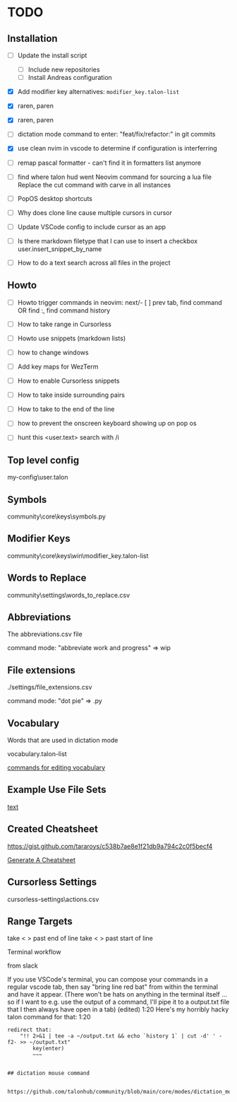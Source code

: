 #  TODO

## Installation

- [ ] Update the install script
  - [ ] Include new repositories
  - [ ] Install Andreas configuration

- [x] Add modifier key alternatives: `modifier_key.talon-list`
- [x] raren, paren
- [x] raren, paren
- [ ] dictation mode command to enter: "feat/fix/refactor:" in git commits
- [x] use clean nvim in vscode to determine if configuration is interferring

- [ ] remap pascal formatter - can't find it in formatters list anymore
- [ ] find where talon hud went
Neovim command for sourcing a lua file
Replace the cut command with carve in all instances

- [ ] PopOS desktop shortcuts
- [ ] Why does clone line cause multiple cursors in cursor

- [ ] Update VSCode config to include cursor as an app

- [ ] Is there markdown filetype that I can use to insert a checkbox
user.insert_snippet_by_name

- [ ] How to do a text search across all files in the project


## Howto

- [ ] Howto trigger commands in neovim: next/- [ ] prev tab, find command OR find :, find command history
- [ ] How to take range in Cursorless
- [ ] Howto use snippets (markdown lists)
- [ ] how to change windows
- [ ] Add key maps for WezTerm
- [ ] How to enable Cursorless snippets
- [ ] How to take inside surrounding pairs

- [ ] How to take to the end of the line
- [ ] how to prevent the onscreen keyboard showing up on pop os
- [ ] hunt this <user.text> search with /i

## Top level config


my-config\user.talon

## Symbols

community\core\keys\symbols.py

## Modifier Keys

community\core\keys\win\modifier_key.talon-list

## Words to Replace

community\settings\words_to_replace.csv


## Abbreviations

The abbreviations.csv file

command mode: "abbreviate work and progress" => wip

## File extensions

./settings/file_extensions.csv

command mode: "dot pie" => .py

## Vocabulary

Words that are used in dictation mode

vocabulary.talon-list

[commands for editing vocabulary](https://github.com/talonhub/community/blob/main/core/vocabulary/edit_vocabulary.talon)

## Example Use File Sets

[text](https://talon.wiki/integrations/talon_user_file_sets/)

## Created Cheatsheet

https://gist.github.com/tararoys/c538b7ae8e1f21db9a794c2c0f5becf4

[Generate A Cheatsheet](https://gist.github.com/tararoys/c538b7ae8e1f21db9a794c2c0f5becf4)


## Cursorless Settings

cursorless-settings\actions.csv


## Range Targets

take < > past end of line
take < > past start of line


Terminal workflow

from slack

If you use VSCode's terminal, you can compose your commands in a regular vscode tab, then say "bring line red bat" from within the terminal and have it appear. (There won't be hats on anything in the terminal itself ... so if I want to e.g. use the output of a command, I'll pipe it to a output.txt file that I then always have open in a tab) (edited)
1:20
Here's my horribly hacky talon command for that:
1:20
~~~
redirect that:
    "!! 2>&1 | tee -a ~/output.txt && echo `history 1` | cut -d' ' -f2- >> ~/output.txt"
        key(enter)
        ~~~


## dictation mouse command

 https://github.com/talonhub/community/blob/main/core/modes/dictation_mode.talon